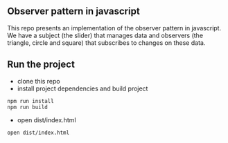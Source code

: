 ## Observer pattern in javascript

This repo presents an implementation of the observer pattern in javascript. We have a subject (the slider) that manages data and observers (the triangle, circle and square) that subscribes to changes on these data.

## Run the project

- clone this repo
- install project dependencies and build project

```
npm run install
npm run build
```

- open dist/index.html
```
open dist/index.html
```

